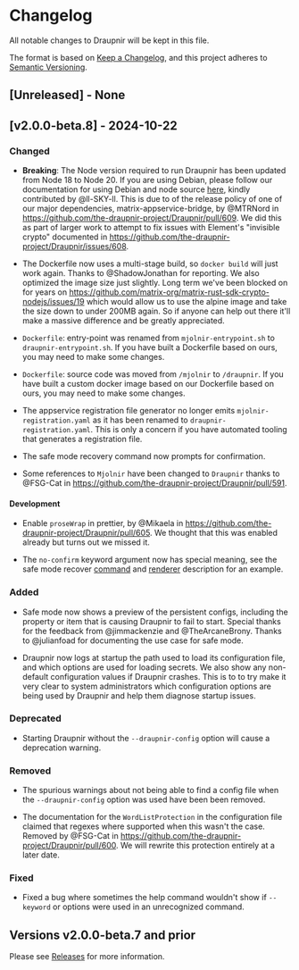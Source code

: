<!--
SPDX-FileCopyrightText: 2024 Gnuxie <Gnuxie@protonmail.com>

SPDX-License-Identifier: CC-BY-SA-4.0
-->

# Changelog

All notable changes to Draupnir will be kept in this file.

The format is based on [Keep a Changelog](https://keepachangelog.com/en/1.1.0/),
and this project adheres to
[Semantic Versioning](https://semver.org/spec/v2.0.0.html).

## [Unreleased] - None

## [v2.0.0-beta.8] - 2024-10-22

### Changed

- **Breaking**: The Node version required to run Draupnir has been updated from
  Node 18 to Node 20. If you are using Debian, please follow our documentation
  for using Debian and node source
  [here](https://the-draupnir-project.github.io/draupnir-documentation/bot/setup_debian),
  kindly contributed by @ll-SKY-ll. This is due to of the release policy of one
  of our major dependencies, matrix-appservice-bridge, by @MTRNord in
  https://github.com/the-draupnir-project/Draupnir/pull/609. We did this as part
  of larger work to attempt to fix issues with Element's "invisible crypto"
  documented in https://github.com/the-draupnir-project/Draupnir/issues/608.

- The Dockerfile now uses a multi-stage build, so `docker build` will just work
  again. Thanks to @ShadowJonathan for reporting. We also optimized the image
  size just slightly. Long term we've been blocked on for years on
  https://github.com/matrix-org/matrix-rust-sdk-crypto-nodejs/issues/19 which
  would allow us to use the alpine image and take the size down to under 200MB
  again. So if anyone can help out there it'll make a massive difference and be
  greatly appreciated.

- `Dockerfile`: entry-point was renamed from `mjolnir-entrypoint.sh` to
  `draupnir-entrypoint.sh`. If you have built a Dockerfile based on ours, you
  may need to make some changes.

- `Dockerfile`: source code was moved from `/mjolnir` to `/draupnir`. If you
  have built a custom docker image based on our Dockerfile based on ours, you
  may need to make some changes.

- The appservice registration file generator no longer emits
  `mjolnir-registration.yaml` as it has been renamed to
  `draupnir-registration.yaml`. This is only a concern if you have automated
  tooling that generates a registration file.

- The safe mode recovery command now prompts for confirmation.

- Some references to `Mjolnir` have been changed to `Draupnir` thanks to
  @FSG-Cat in https://github.com/the-draupnir-project/Draupnir/pull/591.

#### Development

- Enable `proseWrap` in prettier, by @Mikaela in
  https://github.com/the-draupnir-project/Draupnir/pull/605. We thought that
  this was enabled already but turns out we missed it.

- The `no-confirm` keyword argument now has special meaning, see the safe mode
  recover
  [command](https://github.com/the-draupnir-project/Draupnir/blob/164434d528311f7ba68c1ced7b902a3d118c65f7/src/safemode/commands/RecoverCommand.tsx#L44-L47)
  and
  [renderer](https://github.com/the-draupnir-project/Draupnir/blob/164434d528311f7ba68c1ced7b902a3d118c65f7/src/safemode/commands/RecoverCommand.tsx#L102-L114)
  description for an example.

### Added

- Safe mode now shows a preview of the persistent configs, including the
  property or item that is causing Draupnir to fail to start. Special thanks for
  the feedback from @jimmackenzie and @TheArcaneBrony. Thanks to @julianfoad for
  documenting the use case for safe mode.

- Draupnir now logs at startup the path used to load its configuration file, and
  which options are used for loading secrets. We also show any non-default
  configuration values if Draupnir crashes. This is to to try make it very clear
  to system administrators which configuration options are being used by
  Draupnir and help them diagnose startup issues.

### Deprecated

- Starting Draupnir without the `--draupnir-config` option will cause a
  deprecation warning.

### Removed

- The spurious warnings about not being able to find a config file when the
  `--draupnir-config` option was used have been been removed.

- The documentation for the `WordListProtection` in the configuration file
  claimed that regexes where supported when this wasn't the case. Removed by
  @FSG-Cat in https://github.com/the-draupnir-project/Draupnir/pull/600. We will
  rewrite this protection entirely at a later date.

### Fixed

- Fixed a bug where sometimes the help command wouldn't show if `--keyword` or
  options were used in an unrecognized command.

## Versions v2.0.0-beta.7 and prior

Please see [Releases](https://github.com/the-draupnir-project/Draupnir/releases)
for more information.
